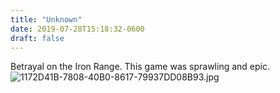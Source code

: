 ```yaml
---
title: "Unknown"
date: 2019-07-28T15:18:32-0600
draft: false
---
```


Betrayal on the Iron Range. This game was sprawling and epic. ![1172D41B-7808-40B0-8617-79937DD08B93.jpg](http://ianwhitney.micro.blog/uploads/2019/5ed1083134.jpg)
